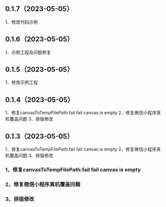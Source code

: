 ## 0.1.7（2023-05-05）
1、修改代码示例
## 0.1.6（2023-05-05）
1、示例工程及问题修复
## 0.1.5（2023-05-05）
1、修改示例工程
## 0.1.4（2023-05-05）
1、修复canvasToTempFilePath:fail fail canvas is empty
2、修复微信小程序真机覆盖问题
3、排版修改
## 0.1.3（2023-05-05）
1、修复canvasToTempFilePath:fail fail canvas is empty
2、修复微信小程序真机覆盖问题
3、排版修改
### 1、修复canvasToTempFilePath:fail fail canvas is empty
### 2、修复微信小程序真机覆盖问题
### 3、排版修改